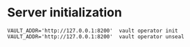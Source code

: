 

# Server initialization
```
VAULT_ADDR='http://127.0.0.1:8200'  vault operator init
VAULT_ADDR='http://127.0.0.1:8200'  vault operator unseal
```

